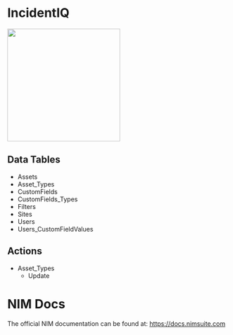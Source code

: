 # IncidentIQ
<img src="https://github.com/Tools4ever-NIM/NIM-System-REST-IncidentIQ/assets/24281600/7dd08be2-f9c1-4837-be7b-7136bbe6ed37" width="256px" />

## Data Tables
- Assets
- Asset_Types
- CustomFields
- CustomFields_Types
- Filters
- Sites
- Users
- Users_CustomFieldValues


## Actions
- Asset_Types
    - Update

# NIM Docs
The official NIM documentation can be found at: https://docs.nimsuite.com
